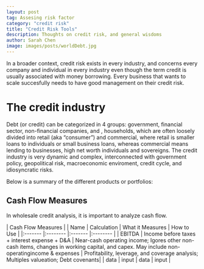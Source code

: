```yaml
---
layout: post
tag: Assesing risk factor
category: "credit risk"
title: "Credit Risk Tools"
description: Thoughts on credit risk, and general wisdoms
author: Sarah Chen
image: images/posts/worldDebt.jpg
---
```




In a broader context, credit risk exists in every industry, and concerns every company and individual in every industry even though the term credit is usually associated with money borrowing. Every business that wants to scale succesfully needs to have good management on their credit risk.  
# The credit industry
Debt (or credit) can be categorized in 4 groups: government, financial sector, non-financial companies, and , households, which are often loosely divided into retail (aka “consumer”) and commercial, where retail is smaller loans to individuals or small business loans, whereas commercial means lending to businesses, high net worth individuals and sovereigns.   The credit industry is very dynamic and complex, interconnected with government policy, geopolitical risk, macroeconomic enviroment, credit cycle, and idiosyncratic risks. 

Below is a summary of the different products or portfolios: 
## Cash Flow Measures ##
In wholesale credit analysis, it is important to analyze cash flow.  

| Cash Flow Measures                      |
|  Name   | Calculation  | What it Measures  | How to Use   |
|:------- |:-------- |:------- |:-------- |
| EBITDA   | Income before taxes + interest expense + D&A | Near-cash operating income; Igores other non-cash items, changes in working capital, and capex. May include non-operatingincome & expenses    | Profitability, leverage, and coverage analysis; Multiples valueation; Debt covenants|
| data    | input    | data    | input    |  

